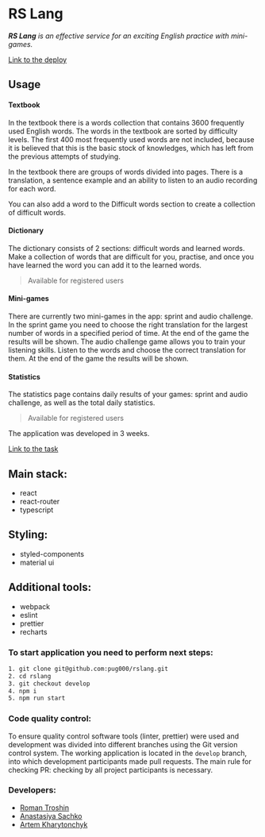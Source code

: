# RS Lang

_**RS Lang** is an effective service for an exciting English practice with mini-games._

[Link to the deploy](https://pug000.github.io/rslang/ "RsLang")

## Usage

#### Textbook
In the textbook there is a words collection that contains 3600 frequently used English words. The words in the textbook are sorted by difficulty levels. The first 400 most frequently used words are not included, because it is believed that this is the basic stock of knowledges, which has left from the previous attempts of studying.

In the textbook there are groups of words divided into pages. There is a translation, a sentence example and an ability to listen to an audio recording for each word.

You can also add a word to the Difficult words section to create a collection of difficult words.

#### Dictionary
The dictionary consists of 2 sections: difficult words and learned words. Make a collection of words that are difficult for you, practise, and once you have learned the word you can add it to the learned words.

> Available for registered users

#### Mini-games
There are currently two mini-games in the app: sprint and audio challenge. In the sprint game you need to choose the right translation for the largest number of words in a specified period of time. At the end of the game the results will be shown. The audio challenge game allows you to train your listening skills. Listen to the words and choose the correct translation for them. At the end of the game the results will be shown.

#### Statistics
The statistics page contains daily results of your games: sprint and audio challenge, as well as the total daily statistics.

> Available for registered users

The application was developed in 3 weeks.

[Link to the task](https://github.com/rolling-scopes-school/tasks/blob/master/tasks/stage-2/rs-lang/rslang.md)

## Main stack:

- react
- react-router
- typescript

## Styling:

- styled-components
- material ui

## Additional tools:

- webpack
- eslint
- prettier
- recharts


### To start application you need to perform next steps:

```bash
1. git clone git@github.com:pug000/rslang.git
2. cd rslang
3. git checkout develop
4. npm i
5. npm run start
```

### Code quality control:

To ensure quality control software tools (linter, prettier) were used and development was divided into different branches using the Git version control system. The  working application is located in the `develop` branch, into which development participants made pull requests. The main rule for checking PR: checking by all project participants is necessary.

### Developers:

- [Roman Troshin](https://github.com/pug000)
- [Anastasiya Sachko](https://github.com/saachko)
- [Artem Kharytonchyk](https://github.com/aArt13)
